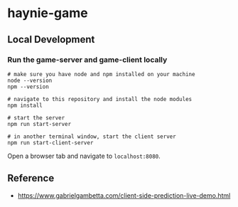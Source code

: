 # haynie-game

## Local Development

### Run the game-server and game-client locally

```shell
# make sure you have node and npm installed on your machine
node --version
npm --version

# navigate to this repository and install the node modules
npm install

# start the server
npm run start-server

# in another terminal window, start the client server
npm run start-client-server
```

Open a browser tab and navigate to `localhost:8080`.

## Reference
- https://www.gabrielgambetta.com/client-side-prediction-live-demo.html
